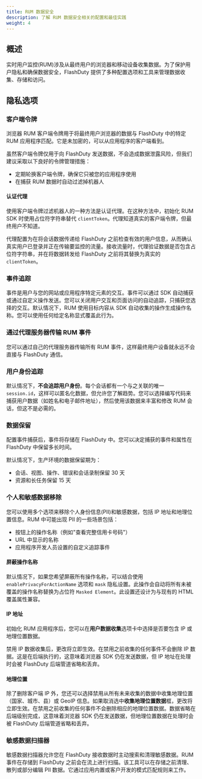 ```yaml
---
title: RUM 数据安全
description: 了解 RUM 数据安全相关的配置和最佳实践
weight: 4
---
```


## 概述

实时用户监控(RUM)涉及从最终用户的浏览器和移动设备收集数据。为了保护用户隐私和确保数据安全，FlashDuty 提供了多种配置选项和工具来管理数据收集、存储和访问。

## 隐私选项

### 客户端令牌

浏览器 RUM 客户端令牌用于将最终用户浏览器的数据与 FlashDuty 中的特定 RUM 应用程序匹配。它是未加密的，可以从应用程序的客户端看到。

虽然客户端令牌仅用于向 FlashDuty 发送数据，不会造成数据泄露风险，但我们建议采取以下良好的令牌管理措施：

- 定期轮换客户端令牌，确保它只被您的应用程序使用
- 在捕获 RUM 数据时自动过滤掉机器人

#### 认证代理

使用客户端令牌过滤机器人的一种方法是认证代理。在这种方法中，初始化 RUM SDK 时使用占位符字符串替代 `clientToken`。代理知道真实的客户端令牌，但最终用户不知道。

代理配置为在将会话数据传递给 FlashDuty 之前检查有效的用户信息，从而确认真实用户已登录并正在传输要监控的流量。接收流量时，代理验证数据是否包含占位符字符串，并在将数据转发给 FlashDuty 之前将其替换为真实的 `clientToken`。

### 事件追踪

事件是用户与您的网站或应用程序特定元素的交互。事件可以通过 SDK 自动捕获或通过自定义操作发送。您可以关闭用户交互和页面访问的自动追踪，只捕获您选择的交互。默认情况下，RUM 使用目标内容从 SDK 自动收集的操作生成操作名称。您可以使用任何给定名称显式覆盖此行为。

### 通过代理服务器传输 RUM 事件

您可以通过自己的代理服务器传输所有 RUM 事件，这样最终用户设备就永远不会直接与 FlashDuty 通信。

### 用户身份追踪

默认情况下，**不会追踪用户身份**。每个会话都有一个与之关联的唯一 `session.id`，这样可以匿名化数据，但允许您了解趋势。您可以选择编写代码来捕获用户数据（如姓名和电子邮件地址），然后使用该数据来丰富和修改 RUM 会话，但这不是必需的。

### 数据保留

配置事件捕获后，事件将存储在 FlashDuty 中。您可以决定捕获的事件和属性在 FlashDuty 中保留多长时间。

默认情况下，生产环境的数据保留期为：

- 会话、视图、操作、错误和会话录制保留 30 天
- 资源和长任务保留 15 天

### 个人和敏感数据移除

您可以使用多个选项来移除个人身份信息(PII)和敏感数据，包括 IP 地址和地理位置信息。RUM 中可能出现 PII 的一些场景包括：

- 按钮上的操作名称（例如"查看完整信用卡号码"）
- URL 中显示的名称
- 应用程序开发人员设置的自定义追踪事件

#### 屏蔽操作名称

默认情况下，如果您希望屏蔽所有操作名称，可以结合使用 `enablePrivacyForActionName` 选项和 `mask` 隐私设置。此操作会自动将所有未被覆盖的操作名称替换为占位符 `Masked Element`。此设置还设计为与现有的 HTML 覆盖属性兼容。

#### IP 地址

初始化 RUM 应用程序后，您可以在**用户数据收集**选项卡中选择是否要包含 IP 或地理位置数据。

禁用 IP 数据收集后，更改将立即生效。在禁用之前收集的任何事件不会删除 IP 数据。这是在后端执行的，这意味着浏览器 SDK 仍在发送数据，但 IP 地址在处理时会被 FlashDuty 后端管道省略和丢弃。

#### 地理位置

除了删除客户端 IP 外，您还可以选择禁用从所有未来收集的数据中收集地理位置（国家、城市、县）或 GeoIP 信息。如果取消选中**收集地理位置数据**框，更改将立即生效。在禁用之前收集的任何事件不会删除相应的地理位置数据。数据省略在后端级别完成，这意味着浏览器 SDK 仍在发送数据，但地理位置数据在处理时会被 FlashDuty 后端管道省略和丢弃。

### 敏感数据扫描器

敏感数据扫描器允许您在 FlashDuty 接收数据时主动搜索和清理敏感数据。RUM 事件在存储到 FlashDuty 之前会在流上进行扫描。该工具可以在存储之前清理、散列或部分编辑 PII 数据。它通过应用内置或客户开发的模式匹配规则来工作。

